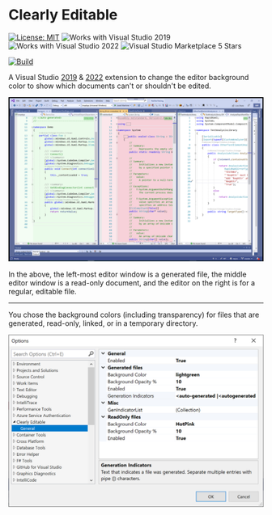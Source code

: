 # Clearly Editable

[![License: MIT](https://img.shields.io/badge/License-MIT-green.svg)](LICENSE)
![Works with Visual Studio 2019](https://img.shields.io/static/v1.svg?label=VS&message=2019&color=5F2E96)
![Works with Visual Studio 2022](https://img.shields.io/static/v1.svg?label=VS&message=2022&color=5F2E96)
![Visual Studio Marketplace 5 Stars](https://img.shields.io/badge/VS%20Marketplace-★★★★★-green)

[![Build](https://github.com/mrlacey/ClearlyEditable/actions/workflows/build.yml/badge.svg)](https://github.com/mrlacey/ClearlyEditable/actions/workflows/build.yml)

A Visual Studio [2019](https://marketplace.visualstudio.com/items?itemName=MattLaceyLtd.ClearlyEditable2019) & [2022](https://marketplace.visualstudio.com/items?itemName=MattLaceyLtd.ClearlyEditable) extension to change the editor background color to show which documents can't or shouldn't be edited.

![Example of the backgrounds set on different editor windows](./assets/example.png)

In the above, the left-most editor window is a generated file, the middle editor window is a read-only document, and the editor on the right is for a regular, editable file.

---
You chose the background colors (including transparency) for files that are generated, read-only, linked, or in a temporary directory.

![Options window](./assets/options.png)
